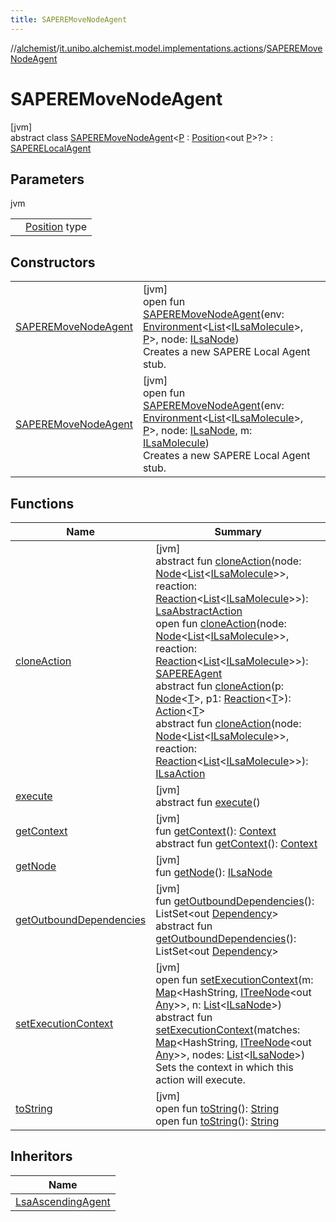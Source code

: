 ```yaml
---
title: SAPEREMoveNodeAgent
---
```

//[alchemist](../../../index.html)/[it.unibo.alchemist.model.implementations.actions](../index.html)/[SAPEREMoveNodeAgent](index.html)



# SAPEREMoveNodeAgent



[jvm]\
abstract class [SAPEREMoveNodeAgent](index.html)<[P](index.html) : [Position](../../it.unibo.alchemist.model.interfaces/-position/index.html)<out [P](../-lsa-ascending-gradient-dist/index.html)>?> : [SAPERELocalAgent](../-s-a-p-e-r-e-local-agent/index.html)



## Parameters


jvm

| | |
|---|---|
| <P> | [Position](../../it.unibo.alchemist.model.interfaces/-position/index.html) type |



## Constructors


| | |
|---|---|
| [SAPEREMoveNodeAgent](-s-a-p-e-r-e-move-node-agent.html) | [jvm]<br>open fun [SAPEREMoveNodeAgent](-s-a-p-e-r-e-move-node-agent.html)(env: [Environment](../../it.unibo.alchemist.model.interfaces/-environment/index.html)<[List](https://docs.oracle.com/javase/8/docs/api/java/util/List.html)<[ILsaMolecule](../../it.unibo.alchemist.model.interfaces/-i-lsa-molecule/index.html)>, [P](../-lsa-ascending-gradient-dist/index.html)>, node: [ILsaNode](../../it.unibo.alchemist.model.interfaces/-i-lsa-node/index.html))<br>Creates a new SAPERE Local Agent stub. |
| [SAPEREMoveNodeAgent](-s-a-p-e-r-e-move-node-agent.html) | [jvm]<br>open fun [SAPEREMoveNodeAgent](-s-a-p-e-r-e-move-node-agent.html)(env: [Environment](../../it.unibo.alchemist.model.interfaces/-environment/index.html)<[List](https://docs.oracle.com/javase/8/docs/api/java/util/List.html)<[ILsaMolecule](../../it.unibo.alchemist.model.interfaces/-i-lsa-molecule/index.html)>, [P](../-lsa-ascending-gradient-dist/index.html)>, node: [ILsaNode](../../it.unibo.alchemist.model.interfaces/-i-lsa-node/index.html), m: [ILsaMolecule](../../it.unibo.alchemist.model.interfaces/-i-lsa-molecule/index.html))<br>Creates a new SAPERE Local Agent stub. |


## Functions


| Name | Summary |
|---|---|
| [cloneAction](../-lsa-abstract-action/clone-action.html) | [jvm]<br>abstract fun [cloneAction](../-lsa-abstract-action/clone-action.html)(node: [Node](../../it.unibo.alchemist.model.interfaces/-node/index.html)<[List](https://docs.oracle.com/javase/8/docs/api/java/util/List.html)<[ILsaMolecule](../../it.unibo.alchemist.model.interfaces/-i-lsa-molecule/index.html)>>, reaction: [Reaction](../../it.unibo.alchemist.model.interfaces/-reaction/index.html)<[List](https://docs.oracle.com/javase/8/docs/api/java/util/List.html)<[ILsaMolecule](../../it.unibo.alchemist.model.interfaces/-i-lsa-molecule/index.html)>>): [LsaAbstractAction](../-lsa-abstract-action/index.html)<br>open fun [cloneAction](../-s-a-p-e-r-e-agent/clone-action.html)(node: [Node](../../it.unibo.alchemist.model.interfaces/-node/index.html)<[List](https://docs.oracle.com/javase/8/docs/api/java/util/List.html)<[ILsaMolecule](../../it.unibo.alchemist.model.interfaces/-i-lsa-molecule/index.html)>>, reaction: [Reaction](../../it.unibo.alchemist.model.interfaces/-reaction/index.html)<[List](https://docs.oracle.com/javase/8/docs/api/java/util/List.html)<[ILsaMolecule](../../it.unibo.alchemist.model.interfaces/-i-lsa-molecule/index.html)>>): [SAPEREAgent](../-s-a-p-e-r-e-agent/index.html)<br>abstract fun [cloneAction](../../it.unibo.alchemist.model.interfaces/-action/clone-action.html)(p: [Node](../../it.unibo.alchemist.model.interfaces/-node/index.html)<[T](../../it.unibo.alchemist.model.implementations.conditions/-abstract-condition/index.html)>, p1: [Reaction](../../it.unibo.alchemist.model.interfaces/-reaction/index.html)<[T](../../it.unibo.alchemist.model.implementations.conditions/-abstract-condition/index.html)>): [Action](../../it.unibo.alchemist.model.interfaces/-action/index.html)<[T](../../it.unibo.alchemist.model.implementations.conditions/-abstract-condition/index.html)><br>abstract fun [cloneAction](../../it.unibo.alchemist.model.interfaces/-i-lsa-action/clone-action.html)(node: [Node](../../it.unibo.alchemist.model.interfaces/-node/index.html)<[List](https://docs.oracle.com/javase/8/docs/api/java/util/List.html)<[ILsaMolecule](../../it.unibo.alchemist.model.interfaces/-i-lsa-molecule/index.html)>>, reaction: [Reaction](../../it.unibo.alchemist.model.interfaces/-reaction/index.html)<[List](https://docs.oracle.com/javase/8/docs/api/java/util/List.html)<[ILsaMolecule](../../it.unibo.alchemist.model.interfaces/-i-lsa-molecule/index.html)>>): [ILsaAction](../../it.unibo.alchemist.model.interfaces/-i-lsa-action/index.html) |
| [execute](../../it.unibo.alchemist.model.interfaces/-action/execute.html) | [jvm]<br>abstract fun [execute](../../it.unibo.alchemist.model.interfaces/-action/execute.html)() |
| [getContext](../-s-a-p-e-r-e-local-agent/get-context.html) | [jvm]<br>fun [getContext](../-s-a-p-e-r-e-local-agent/get-context.html)(): [Context](../../it.unibo.alchemist.model.interfaces/-context/index.html)<br>abstract fun [getContext](../../it.unibo.alchemist.model.interfaces/-action/get-context.html)(): [Context](../../it.unibo.alchemist.model.interfaces/-context/index.html) |
| [getNode](../-lsa-abstract-action/get-node.html) | [jvm]<br>fun [getNode](../-lsa-abstract-action/get-node.html)(): [ILsaNode](../../it.unibo.alchemist.model.interfaces/-i-lsa-node/index.html) |
| [getOutboundDependencies](../-abstract-action/get-outbound-dependencies.html) | [jvm]<br>fun [getOutboundDependencies](../-abstract-action/get-outbound-dependencies.html)(): ListSet<out [Dependency](../../it.unibo.alchemist.model.interfaces/-dependency/index.html)><br>abstract fun [getOutboundDependencies](../../it.unibo.alchemist.model.interfaces/-i-lsa-action/get-outbound-dependencies.html)(): ListSet<out [Dependency](../../it.unibo.alchemist.model.interfaces/-dependency/index.html)> |
| [setExecutionContext](../-lsa-abstract-action/set-execution-context.html) | [jvm]<br>open fun [setExecutionContext](../-lsa-abstract-action/set-execution-context.html)(m: [Map](https://docs.oracle.com/javase/8/docs/api/java/util/Map.html)<HashString, [ITreeNode](../../it.unibo.alchemist.expressions.interfaces/-i-tree-node/index.html)<out [Any](https://kotlinlang.org/api/latest/jvm/stdlib/kotlin/-any/index.html)>>, n: [List](https://docs.oracle.com/javase/8/docs/api/java/util/List.html)<[ILsaNode](../../it.unibo.alchemist.model.interfaces/-i-lsa-node/index.html)>)<br>abstract fun [setExecutionContext](../../it.unibo.alchemist.model.interfaces/-i-lsa-action/set-execution-context.html)(matches: [Map](https://docs.oracle.com/javase/8/docs/api/java/util/Map.html)<HashString, [ITreeNode](../../it.unibo.alchemist.expressions.interfaces/-i-tree-node/index.html)<out [Any](https://kotlinlang.org/api/latest/jvm/stdlib/kotlin/-any/index.html)>>, nodes: [List](https://docs.oracle.com/javase/8/docs/api/java/util/List.html)<[ILsaNode](../../it.unibo.alchemist.model.interfaces/-i-lsa-node/index.html)>)<br>Sets the context in which this action will execute. |
| [toString](../-abstract-action/to-string.html) | [jvm]<br>open fun [toString](../-abstract-action/to-string.html)(): [String](https://docs.oracle.com/javase/8/docs/api/java/lang/String.html)<br>open fun [toString](../-s-a-p-e-r-e-agent/to-string.html)(): [String](https://docs.oracle.com/javase/8/docs/api/java/lang/String.html) |


## Inheritors


| Name |
|---|
| [LsaAscendingAgent](../-lsa-ascending-agent/index.html) |

